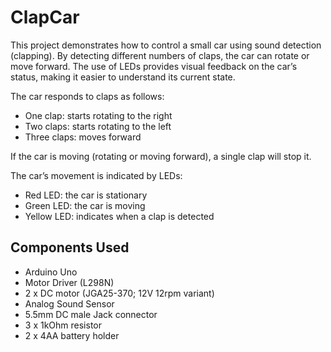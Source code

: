 # ClapCar

This project demonstrates how to control a small car using sound detection (clapping). By detecting different numbers of claps, the car can rotate or move forward. The use of LEDs provides visual feedback on the car’s status, making it easier to understand its current state.

The car responds to claps as follows:
* One clap: starts rotating to the right
* Two claps: starts rotating to the left
* Three claps: moves forward

If the car is moving (rotating or moving forward), a single clap will stop it.

The car’s movement is indicated by LEDs:
* Red LED: the car is stationary
* Green LED: the car is moving
* Yellow LED: indicates when a clap is detected

## Components Used
* Arduino Uno
* Motor Driver (L298N)
* 2 x DC motor (JGA25-370; 12V 12rpm variant)
* Analog Sound Sensor
* 5.5mm DC male Jack connector
* 3 x 1kOhm resistor
* 2 x 4AA battery holder
